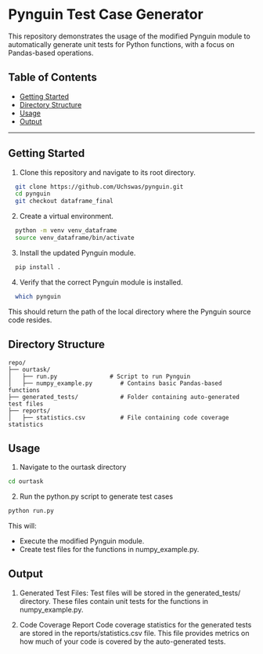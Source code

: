 # Pynguin Test Case Generator

This repository demonstrates the usage of the modified Pynguin module to automatically generate unit tests for Python functions, with a focus on Pandas-based operations. 

## Table of Contents
- [Getting Started](#getting-started)
- [Directory Structure](#directory-structure)
- [Usage](#usage)
- [Output](#output)

---

## Getting Started
1. Clone this repository and navigate to its root directory.
```bash
  git clone https://github.com/Uchswas/pynguin.git
  cd pynguin
  git checkout dataframe_final
```
2. Create a virtual environment.
```bash
  python -m venv venv_dataframe
  source venv_dataframe/bin/activate
```
3. Install the updated Pynguin module.
```bash
  pip install .
```
4. Verify that the correct Pynguin module is installed.
```bash
  which pynguin
```
  This should return the path of the local directory where the Pynguin source code resides.


## Directory Structure
```
repo/
├── ourtask/
│   ├── run.py               # Script to run Pynguin
│   ├── numpy_example.py        # Contains basic Pandas-based functions
├── generated_tests/            # Folder containing auto-generated test files
├── reports/
│   ├── statistics.csv          # File containing code coverage statistics
```

## Usage
1. Navigate to the ourtask directory
```bash
cd ourtask
```
2. Run the python.py script to generate test cases
```bash
python run.py
```
This will:
- Execute the modified Pynguin module.
- Create test files for the functions in numpy_example.py.

## Output

1. Generated Test Files:
Test files will be stored in the generated_tests/ directory. These files contain unit tests for the functions in numpy_example.py.

2. Code Coverage Report
Code coverage statistics for the generated tests are stored in the reports/statistics.csv file. This file provides metrics on how much of your code is covered by the auto-generated tests.
